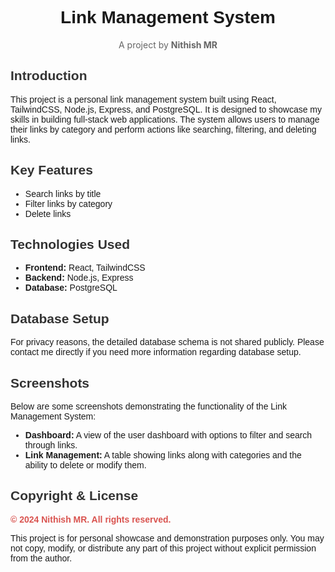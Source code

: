 <h1 style="text-align:center; font-size: 2em; font-family: Arial, sans-serif;">Link Management System</h1>

<p style="text-align:center; font-size: 14px; color: #666;">A project by <strong>Nithish MR</strong></p>

<h2 style="color: #333; font-family: Arial, sans-serif;">Introduction</h2>
<p style="font-family: Arial, sans-serif; font-size: 14px;">This project is a personal link management system built using React, TailwindCSS, Node.js, Express, and PostgreSQL. It is designed to showcase my skills in building full-stack web applications. The system allows users to manage their links by category and perform actions like searching, filtering, and deleting links.</p>

<h2 style="color: #333; font-family: Arial, sans-serif;">Key Features</h2>
<ul style="font-family: Arial, sans-serif; font-size: 14px;">
  <li>Search links by title</li>
  <li>Filter links by category</li>
  <li>Delete links</li>
</ul>

<h2 style="color: #333; font-family: Arial, sans-serif;">Technologies Used</h2>
<ul style="font-family: Arial, sans-serif; font-size: 14px;">
  <li><strong>Frontend:</strong> React, TailwindCSS</li>
  <li><strong>Backend:</strong> Node.js, Express</li>
  <li><strong>Database:</strong> PostgreSQL</li>
</ul>


<h2 style="color: #333; font-family: Arial, sans-serif;">Database Setup</h2>
<p style="font-family: Arial, sans-serif; font-size: 14px;">For privacy reasons, the detailed database schema is not shared publicly. Please contact me directly if you need more information regarding database setup.</p>

<h2 style="color: #333; font-family: Arial, sans-serif;">Screenshots</h2>
<p style="font-family: Arial, sans-serif; font-size: 14px;">Below are some screenshots demonstrating the functionality of the Link Management System:</p>
<ul style="font-family: Arial, sans-serif; font-size: 14px;">
  <li><strong>Dashboard:</strong> A view of the user dashboard with options to filter and search through links.</li>
  <li><strong>Link Management:</strong> A table showing links along with categories and the ability to delete or modify them.</li>
</ul>

<h2 style="color: #333; font-family: Arial, sans-serif;">Copyright & License</h2>
<p style="font-family: Arial, sans-serif; font-size: 14px; color: #d9534f;"><strong>© 2024 Nithish MR. All rights reserved.</strong></p>
<p style="font-family: Arial, sans-serif; font-size: 14px;">This project is for personal showcase and demonstration purposes only. You may not copy, modify, or distribute any part of this project without explicit permission from the author.</p>
